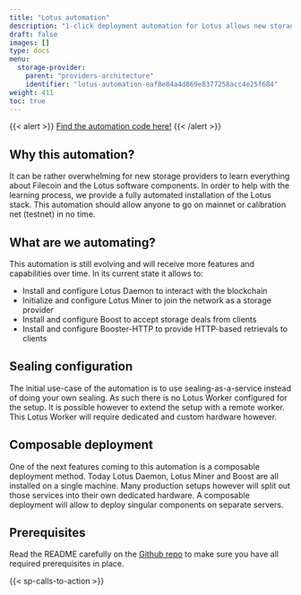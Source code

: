 ```yaml
---
title: "Lotus automation"
description: "1-click deployment automation for Lotus allows new storage providers to quickly learn and deploy Lotus."
draft: false
images: []
type: docs
menu:
  storage-provider:
    parent: "providers-architecture"
    identifier: "lotus-automation-eaf8e84a4d869e8377258acc4e25f684"
weight: 411
toc: true
---
```


{{< alert >}}
[Find the automation code here!](https://github.com/ng-solutions-architecture/lotus-automation)
{{< /alert >}}

## Why this automation?

It can be rather overwhelming for new storage providers to learn everything about Filecoin and the Lotus software components. In order to help with the learning process, we provide a fully automated installation of the Lotus stack. This automation should allow anyone to go on mainnet or calibration net (testnet) in no time.

## What are we automating?

This automation is still evolving and will receive more features and capabilities over time. In its current state it allows to:

- Install and configure Lotus Daemon to interact with the blockchain
- Initialize and configure Lotus Miner to join the network as a storage provider
- Install and configure Boost to accept storage deals from clients
- Install and configure Booster-HTTP to provide HTTP-based retrievals to clients

## Sealing configuration

The initial use-case of the automation is to use sealing-as-a-service instead of doing your own sealing. As such there is no Lotus Worker configured for the setup. It is possible however to extend the setup with a remote worker. This Lotus Worker will require dedicated and custom hardware however.

## Composable deployment

One of the next features coming to this automation is a composable deployment method. Today Lotus Daemon, Lotus Miner and Boost are all installed on a single machine. Many production setups however will split out those services into their own dedicated hardware. A composable deployment will allow to deploy singular components on separate servers.

## Prerequisites

Read the README carefully on the [Github repo](https://github.com/ng-solutions-architecture/lotus-automation) to make sure you have all required prerequisites in place.



{{< sp-calls-to-action >}}
